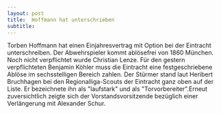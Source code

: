 ```yaml
---
layout: post
title:  Hoffmann hat unterschrieben
subtitle:  
---
```


Torben Hoffmann hat einen Einjahresvertrag mit Option bei der Eintracht unterschreiben. Der Abwehrspieler kommt ablösefrei von 1860 München. Noch nicht verpflichtet wurde Christian Lenze. Für den gestern verpflichteten Benjamin Köhler muss die Eintracht eine festgeschriebene Ablöse im sechsstelligen Bereich zahlen. Der Stürmer stand laut Heribert Bruchhagen bei den Regionalliga-Scouts der Eintracht ganz oben auf der Liste. Er bezeichnete ihn als "laufstark" und als "Torvorbereiter".Erneut zuversichtlich zeigte sich der Vorstandsvorsitzende bezüglich einer Verlängerung mit Alexander Schur.



